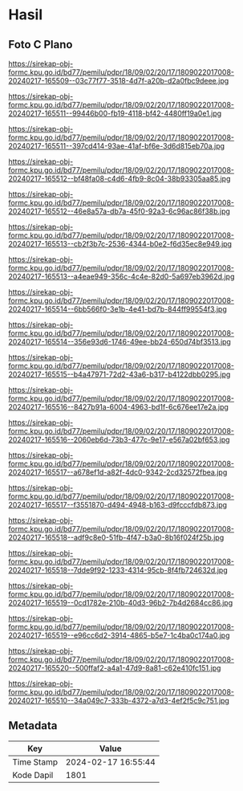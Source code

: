 # Hasil

## Foto C Plano

https://sirekap-obj-formc.kpu.go.id/bd77/pemilu/pdpr/18/09/02/20/17/1809022017008-20240217-165509--03c77f77-3518-4d7f-a20b-d2a0fbc9deee.jpg

https://sirekap-obj-formc.kpu.go.id/bd77/pemilu/pdpr/18/09/02/20/17/1809022017008-20240217-165511--99446b00-fb19-4118-bf42-4480ff19a0e1.jpg

https://sirekap-obj-formc.kpu.go.id/bd77/pemilu/pdpr/18/09/02/20/17/1809022017008-20240217-165511--397cd414-93ae-41af-bf6e-3d6d815eb70a.jpg

https://sirekap-obj-formc.kpu.go.id/bd77/pemilu/pdpr/18/09/02/20/17/1809022017008-20240217-165512--bf48fa08-c4d6-4fb9-8c04-38b93305aa85.jpg

https://sirekap-obj-formc.kpu.go.id/bd77/pemilu/pdpr/18/09/02/20/17/1809022017008-20240217-165512--46e8a57a-db7a-45f0-92a3-6c96ac86f38b.jpg

https://sirekap-obj-formc.kpu.go.id/bd77/pemilu/pdpr/18/09/02/20/17/1809022017008-20240217-165513--cb2f3b7c-2536-4344-b0e2-f6d35ec8e949.jpg

https://sirekap-obj-formc.kpu.go.id/bd77/pemilu/pdpr/18/09/02/20/17/1809022017008-20240217-165513--a4eae949-356c-4c4e-82d0-5a697eb3962d.jpg

https://sirekap-obj-formc.kpu.go.id/bd77/pemilu/pdpr/18/09/02/20/17/1809022017008-20240217-165514--6bb566f0-3e1b-4e41-bd7b-844ff99554f3.jpg

https://sirekap-obj-formc.kpu.go.id/bd77/pemilu/pdpr/18/09/02/20/17/1809022017008-20240217-165514--356e93d6-1746-49ee-bb24-650d74bf3513.jpg

https://sirekap-obj-formc.kpu.go.id/bd77/pemilu/pdpr/18/09/02/20/17/1809022017008-20240217-165515--b4a47971-72d2-43a6-b317-b4122dbb0295.jpg

https://sirekap-obj-formc.kpu.go.id/bd77/pemilu/pdpr/18/09/02/20/17/1809022017008-20240217-165516--8427b91a-6004-4963-bd1f-6c676ee17e2a.jpg

https://sirekap-obj-formc.kpu.go.id/bd77/pemilu/pdpr/18/09/02/20/17/1809022017008-20240217-165516--2060eb6d-73b3-477c-9e17-e567a02bf653.jpg

https://sirekap-obj-formc.kpu.go.id/bd77/pemilu/pdpr/18/09/02/20/17/1809022017008-20240217-165517--a678ef1d-a82f-4dc0-9342-2cd32572fbea.jpg

https://sirekap-obj-formc.kpu.go.id/bd77/pemilu/pdpr/18/09/02/20/17/1809022017008-20240217-165517--f3551870-d494-4948-b163-d9fcccfdb873.jpg

https://sirekap-obj-formc.kpu.go.id/bd77/pemilu/pdpr/18/09/02/20/17/1809022017008-20240217-165518--adf9c8e0-51fb-4f47-b3a0-8b16f024f25b.jpg

https://sirekap-obj-formc.kpu.go.id/bd77/pemilu/pdpr/18/09/02/20/17/1809022017008-20240217-165518--7dde9f92-1233-4314-95cb-8f4fb724632d.jpg

https://sirekap-obj-formc.kpu.go.id/bd77/pemilu/pdpr/18/09/02/20/17/1809022017008-20240217-165519--0cd1782e-210b-40d3-96b2-7b4d2684cc86.jpg

https://sirekap-obj-formc.kpu.go.id/bd77/pemilu/pdpr/18/09/02/20/17/1809022017008-20240217-165519--e96cc6d2-3914-4865-b5e7-1c4ba0c174a0.jpg

https://sirekap-obj-formc.kpu.go.id/bd77/pemilu/pdpr/18/09/02/20/17/1809022017008-20240217-165520--500ffaf2-a4a1-47d9-8a81-c62e410fc151.jpg

https://sirekap-obj-formc.kpu.go.id/bd77/pemilu/pdpr/18/09/02/20/17/1809022017008-20240217-165510--34a049c7-333b-4372-a7d3-4ef2f5c9c751.jpg


## Metadata

| Key        | Value               |
| ---------- | ------------------- |
| Time Stamp | 2024-02-17 16:55:44 |
| Kode Dapil | 1801                |



